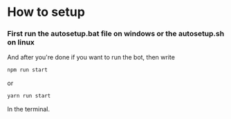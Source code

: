 # How to setup
<h3>First run the autosetup.bat file on windows or the autosetup.sh on linux</h3>
And after you're done if you want to run the bot, then write

```bash
npm run start
```
or

```bash
yarn run start
```
In the terminal.

